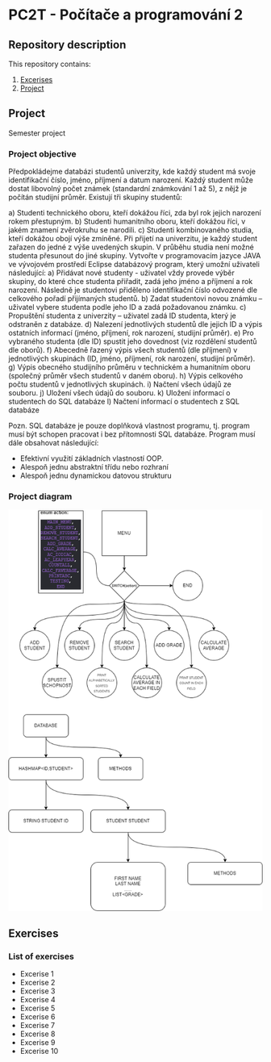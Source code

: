 # PC2T - Počítače a programování 2

## Repository description
This repository contains:
1. [Excerises](#project)
2. [Project](#exercises)

<a name="project"></a>
## Project

Semester project

### Project objective

Předpokládejme databázi studentů univerzity, kde každý student má svoje identifikační číslo, jméno, 
příjmení a datum narození. Každý student může dostat libovolný počet známek (standardní 
známkování 1 až 5), z nějž je počítán studijní průměr. Existují tři skupiny studentů: 

a) Studenti technického oboru, kteří dokážou říci, zda byl rok jejich narození rokem přestupným. 
b) Studenti humanitního oboru, kteří dokážou říci, v jakém znamení zvěrokruhu se narodili. 
c) Studenti kombinovaného studia, kteří dokážou obojí výše zmíněné. 
Při přijetí na univerzitu, je každý student zařazen do jedné z výše uvedených skupin. V průběhu studia
není možné studenta přesunout do jiné skupiny. 
Vytvořte v programovacím jazyce JAVA ve vývojovém prostředí Eclipse databázový program, který 
umožní uživateli následující: 
a) Přidávat nové studenty - uživatel vždy provede výběr skupiny, do které chce studenta přiřadit, zadá 
jeho jméno a příjmení a rok narození. Následně je studentovi přiděleno identifikační číslo odvozené 
dle celkového pořadí přijímaných studentů. 
b) Zadat studentovi novou známku – uživatel vybere studenta podle jeho ID a zadá požadovanou 
známku. 
c) Propuštění studenta z univerzity – uživatel zadá ID studenta, který je odstraněn z databáze. 
d) Nalezení jednotlivých studentů dle jejich ID a výpis ostatních informací (jméno, příjmení, rok 
narození, studijní průměr). 
e) Pro vybraného studenta (dle ID) spustit jeho dovednost (viz rozdělení studentů dle oborů). 
f) Abecedně řazený výpis všech studentů (dle příjmení) v jednotlivých skupinách (ID, jméno, příjmení, 
rok narození, studijní průměr). 
g) Výpis obecného studijního průměru v technickém a humanitním oboru (společný průměr všech 
studentů v daném oboru). 
h) Výpis celkového počtu studentů v jednotlivých skupinách. 
i) Načtení všech údajů ze souboru. 
j) Uložení všech údajů do souboru. 
k) Uložení informací o studentech do SQL databáze 
l) Načtení informací o studentech z SQL databáze 

Pozn. SQL databáze je pouze doplňková vlastnost programu, tj. program musí být schopen pracovat 
i bez přítomnosti SQL databáze. 
Program musí dále obsahovat následující: 
- Efektivní využití základních vlastností OOP. 
- Alespoň jednu abstraktní třídu nebo rozhraní 
- Alespoň jednu dynamickou datovou strukturu

### Project diagram

![diagram](images/project_diagram.png)





<a name="exercises"></a>
## Exercises

### List of exercises

* Excerise 1
* Excerise 2
* Excerise 3
* Excerise 4
* Excerise 5
* Excerise 6
* Excerise 7
* Excerise 8
* Excerise 9
* Excerise 10




